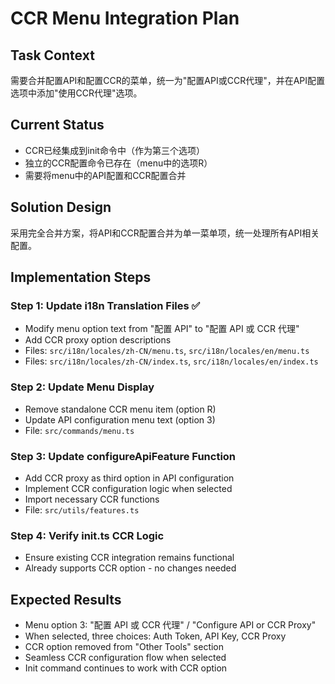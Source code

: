# CCR Menu Integration Plan

## Task Context
需要合并配置API和配置CCR的菜单，统一为"配置API或CCR代理"，并在API配置选项中添加"使用CCR代理"选项。

## Current Status
- CCR已经集成到init命令中（作为第三个选项）
- 独立的CCR配置命令已存在（menu中的选项R）
- 需要将menu中的API配置和CCR配置合并

## Solution Design
采用完全合并方案，将API和CCR配置合并为单一菜单项，统一处理所有API相关配置。

## Implementation Steps

### Step 1: Update i18n Translation Files ✅
- Modify menu option text from "配置 API" to "配置 API 或 CCR 代理"
- Add CCR proxy option descriptions
- Files: `src/i18n/locales/zh-CN/menu.ts`, `src/i18n/locales/en/menu.ts`
- Files: `src/i18n/locales/zh-CN/index.ts`, `src/i18n/locales/en/index.ts`

### Step 2: Update Menu Display
- Remove standalone CCR menu item (option R)
- Update API configuration menu text (option 3)
- File: `src/commands/menu.ts`

### Step 3: Update configureApiFeature Function
- Add CCR proxy as third option in API configuration
- Implement CCR configuration logic when selected
- Import necessary CCR functions
- File: `src/utils/features.ts`

### Step 4: Verify init.ts CCR Logic
- Ensure existing CCR integration remains functional
- Already supports CCR option - no changes needed

## Expected Results
- Menu option 3: "配置 API 或 CCR 代理" / "Configure API or CCR Proxy"
- When selected, three choices: Auth Token, API Key, CCR Proxy
- CCR option removed from "Other Tools" section
- Seamless CCR configuration flow when selected
- Init command continues to work with CCR option
